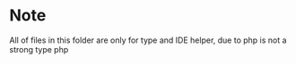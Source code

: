 # Note
All of files in this folder are only for type and IDE helper, due to php is not a strong type php